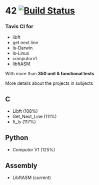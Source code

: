 # 42 [![Build Status](https://travis-ci.org/JulienBalestra/42.svg?branch=master)](https://travis-ci.org/julienbalestra/42)



### Tavis CI for
 
* libft
* get next line
* ls-Darwin
* ls-Linux
* computorv1
* libftASM

With more than **350 unit & functional tests**


More details about the projects in subjects

## C

* Libft (108%)
* Get_Next_Line (111%)
* ft_ls (117%)


## Python

* Computor V1 (125%)


## Assembly

* LibftASM (current)
